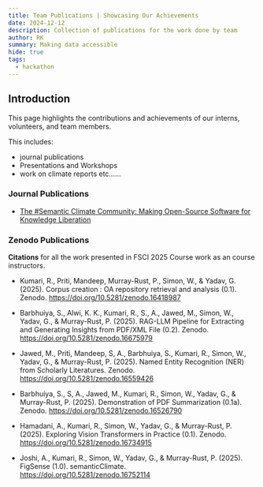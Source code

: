 ```yaml
---
title: Team Publications | Showcasing Our Achievements
date: 2024-12-12
description: Collection of publications for the work done by team
author: RK 
summary: Making data accessible
hide: true
tags:
  - hackathon
---
```


## Introduction

This page highlights the contributions and achievements of our interns, volunteers, and team members.

This includes: 

- journal publications
- Presentations and Workshops
- work on climate reports etc......

### Journal Publications

- [The #Semantic Climate Community: Making Open-Source Software for Knowledge Liberation](https://or.niscpr.res.in/index.php/ALIS/article/view/14285/3641)

### Zenodo Publications

**Citations** for all the work presented in FSCI 2025 Course work as an course instructors.

- Kumari, R., Priti, Mandeep, Murray-Rust, P., Simon, W., & Yadav, G. (2025). Corpus creation : OA repository retrieval and analysis (0.1). Zenodo. https://doi.org/10.5281/zenodo.16418987

- Barbhuiya, S., Alwi, K. K., Kumari, R., S., A., Jawed, M., Simon, W., Yadav, G., & Murray-Rust, P. (2025). RAG-LLM Pipeline for Extracting and Generating Insights from PDF/XML File (0.2). Zenodo. https://doi.org/10.5281/zenodo.16675979

- Jawed, M., Priti, Mandeep, S, A., Barbhuiya, S., Kumari, R., Simon, W., Yadav, G., & Murray-Rust, P. (2025). Named Entity Recognition (NER) from Scholarly Literatures. Zenodo. https://doi.org/10.5281/zenodo.16559426

- Barbhuiya, S., S, A., Jawed, M., Kumari, R., Simon, W., Yadav, G., & Murray-Rust, P. (2025). Demonstration of PDF Summarization (0.1a). Zenodo. https://doi.org/10.5281/zenodo.16526790

- Hamadani, A., Kumari, R., Simon, W., Yadav, G., & Murray-Rust, P. (2025). Exploring Vision Transformers in Practice (0.1). Zenodo. https://doi.org/10.5281/zenodo.16734915

- Joshi, A., Kumari, R., Simon, W., Yadav, G., & Murray-Rust, P. (2025). FigSense (1.0). semanticClimate. https://doi.org/10.5281/zenodo.16752114



